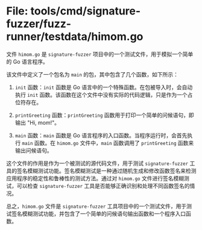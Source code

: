 # File: tools/cmd/signature-fuzzer/fuzz-runner/testdata/himom.go

文件 `himom.go` 是 `signature-fuzzer` 项目中的一个测试文件，用于模拟一个简单的 Go 语言程序。

该文件中定义了一个包名为 `main` 的包，其中包含了几个函数，如下所示：

1. `init` 函数：`init` 函数是 Go 语言中的一个特殊函数。在包被导入时，会自动执行 `init` 函数。该函数在这个文件中没有实际的代码逻辑，只是作为一个占位符存在。

2. `printGreeting` 函数：`printGreeting` 函数用于打印一个简单的问候语句，即输出 "Hi, mom!"。

3. `main` 函数：`main` 函数是 Go 语言程序的入口函数。当程序运行时，会首先执行 `main` 函数。在 `himom.go` 文件中，`main` 函数调用了 `printGreeting` 函数来输出问候语句。

这个文件的作用是作为一个被测试的源代码文件，用于测试 `signature-fuzzer` 工具的签名模糊测试功能。签名模糊测试是一种通过随机生成和修改函数签名来检测应用程序的稳定性和鲁棒性的测试方法。通过对 `himom.go` 文件进行签名模糊测试，可以检查 `signature-fuzzer` 工具是否能够正确识别和处理不同函数签名的情况。

总之，`himom.go` 文件是 `signature-fuzzer` 工具项目中的一个测试文件，用于测试签名模糊测试功能，并包含了一个简单的问候语句输出函数和一个程序入口函数。

